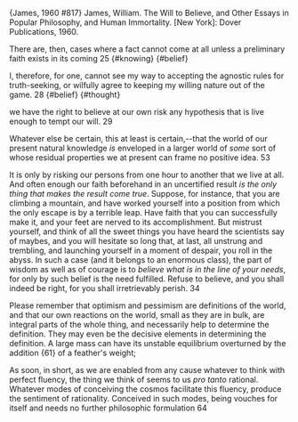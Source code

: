 ﻿{James, 1960 #817}
James, William. The Will to Believe, and Other Essays in Popular Philosophy, and Human Immortality. [New York]: Dover Publications, 1960.

There are, then, cases where a fact cannot come at all unless a preliminary faith exists in its coming 25 {#knowing} {#belief}

I, therefore, for one, cannot see my way to accepting the agnostic rules for truth-seeking, or wilfully agree to keeping my willing nature out of the game. 28 {#belief} {#thought}

 we have the right to believe at our own risk any hypothesis that is live enough to tempt our will. 29

 Whatever else be certain, this at least is certain,--that the world of our present natural knowledge _is_ enveloped in a larger world of _some_ sort of whose residual properties we at present can frame no positive idea. 53

 It is only by risking our persons from one hour to another that we live at all. And often enough our faith beforehand in an uncertified result _is the only thing that makes the result come true_. Suppose, for instance, that you are climbing a mountain, and have worked yourself into a position from which the only escape is by a terrible leap. Have faith that you can successfully make it, and your feet are nerved to its accomplishment. But mistrust yourself, and think of all the sweet things you have heard the scientists say of maybes, and you will hesitate so long that, at last, all unstrung and trembling, and launching yourself in a moment of despair, you roll in the abyss. In such a case (and it belongs to an enormous class), the part of wisdom as well as of courage is to _believe what is in the line of your needs_, for only by such belief is the need fulfilled. Refuse to believe, and you shall indeed be right, for you shall irretrievably perish. 34

 Please remember that optimism and pessimism are definitions of the world, and that our own reactions on the world, small as they are in bulk, are integral parts of the whole thing, and necessarily help to determine the definition. They may even be the decisive elements in determining the definition. A large mass can have its unstable equilibrium overturned by the addition {61} of a feather's weight;


As soon, in short, as we are enabled from any cause whatever to think with perfect fluency, the thing we think of seems to us _pro tanto_ rational. Whatever modes of conceiving the cosmos facilitate this fluency, produce the sentiment of rationality. Conceived in such modes, being vouches for itself and needs no further philosophic formulation 64
